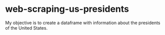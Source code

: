 # web-scraping-us-presidents
My objective is to create a dataframe with information about the presidents of the United States. 
